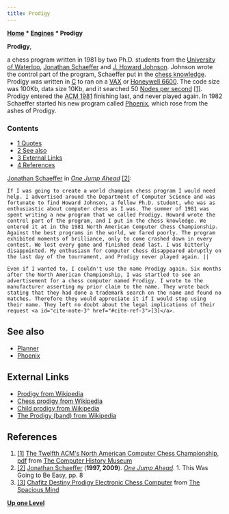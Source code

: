 ```yaml
---
title: Prodigy
---
```

**[Home](Home "Home") \* [Engines](Engines "Engines") \* Prodigy**


**Prodigy**,  

a chess program written in 1981 by two Ph.D. students from the [University of Waterloo](University_of_Waterloo "University of Waterloo"), [Jonathan Schaeffer](Jonathan_Schaeffer "Jonathan Schaeffer") and [J. Howard Johnson](J._Howard_Johnson "J. Howard Johnson"). Johnson wrote the control part of the program, Schaeffer put in the [chess knowledge](Knowledge "Knowledge"). Prodigy was written in [C](C "C") to ran on a [VAX](VAX "VAX") or [Honeywell 6600](Honeywell_6000 "Honeywell 6000"). The code size was 100Kb, data size 10Kb, and it searched 50 [Nodes per second](Nodes_per_Second "Nodes per Second") <a id="cite-note-1" href="#cite-ref-1">[1]</a>. Prodigy entered the [ACM 1981](ACM_1981 "ACM 1981") finishing last, and never played again. In 1982 Schaeffer started his new program called [Phoenix](Phoenix "Phoenix"), which rose from the ashes of Prodigy.



### Contents


* [1 Quotes](#quotes)
* [2 See also](#see-also)
* [3 External Links](#external-links)
* [4 References](#references)






[Jonathan Schaeffer](Jonathan_Schaeffer "Jonathan Schaeffer") in *[One Jump Ahead](http://www.springer.com/computer/ai/book/978-0-387-76575-4)* <a id="cite-note-2" href="#cite-ref-2">[2]</a>:




```
If I was going to create a world champion chess program I would need help. I advertised around the Department of Computer Science and was fortunate to find Howard Johnson, a fellow Ph.D. student, who was as enthusiastic about computer chess as I was. The summer of 1981 was spent writing a new program that we called Prodigy. Howard wrote the control part of the program, and I put in the chess knowledge. We entered it at in the 1981 North American Computer Chess Championship. Against the best programs in the world, we fared poorly. The program exhibited moments of brilliance, only to come crashed down in every contest. We lost every game and finished dead last. I was bitterly disappointed. My enthusiasm for computer chess disappeared abruptly on the last day of the tournament, and Prodigy never played again. ||

```


```
Even if I wanted to, I couldn't use the name Prodigy again. Six months after the North American Championship, I was startled to see an advertisement for a chess computer named Prodigy. I wrote to the manufacturer asserting my prior claim to the name. They wrote back stating that they had done a trademark search on the name and found no matches. Therefore they would appreciate it if I would stop using their name. They left no doubt about the legal implications of their request <a id="cite-note-3" href="#cite-ref-3">[3]</a>.

```

## See also


* [Planner](Planner "Planner")
* [Phoenix](Phoenix "Phoenix")


## External Links


* [Prodigy from Wikipedia](https://en.wikipedia.org/wiki/Prodigy)
* [Chess prodigy from Wikipedia](https://en.wikipedia.org/wiki/Chess_prodigy)
* [Child prodigy from Wikipedia](https://en.wikipedia.org/wiki/Child_prodigy)
* [The Prodigy (band) from Wikipedia](https://en.wikipedia.org/wiki/The_Prodigy)


## References


1. <a id="cite-ref-1" href="#cite-note-1">[1]</a> [The Twelfth ACM's North American Computer Chess Championship](http://www.computerhistory.org/chess/full_record.php?iid=doc-431614f6ce737), [pdf](http://archive.computerhistory.org/projects/chess/related_materials/text/3-1%20and%203-2%20and%203-3.1981_ACM_NACCC/1981_ACM_NACCC.sm.062303017.pdf) from [The Computer History Museum](The_Computer_History_Museum "The Computer History Museum")
2. <a id="cite-ref-2" href="#cite-note-2">[2]</a> [Jonathan Schaeffer](Jonathan_Schaeffer "Jonathan Schaeffer") (**1997, 2009**). *[One Jump Ahead](http://www.springer.com/computer/ai/book/978-0-387-76575-4)*. 1. This Was Going to Be Easy, pp. 8
3. <a id="cite-ref-3" href="#cite-note-3">[3]</a> [Chafitz Destiny Prodigy Electronic Chess Computer](http://www.spacious-mind.com/html/destiny_prodigy.html) from [The Spacious Mind](The_Spacious_Mind "The Spacious Mind")

**[Up one Level](Engines "Engines")**







 
